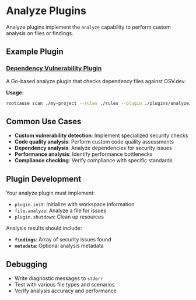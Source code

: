 # Analyze Plugins

Analyze plugins implement the `analyze` capability to perform custom analysis on files or findings.

## Example Plugin

### [Dependency Vulnerability Plugin](sca-osv-go/main.go)

A Go-based analyze plugin that checks dependency files against OSV.dev.

**Usage:**
```bash
rootcause scan ./my-project --rules ./rules --plugin ./plugins/analyze/sca-osv-go
```

## Common Use Cases

- **Custom vulnerability detection**: Implement specialized security checks
- **Code quality analysis**: Perform custom code quality assessments
- **Dependency analysis**: Analyze dependencies for security issues
- **Performance analysis**: Identify performance bottlenecks
- **Compliance checking**: Verify compliance with specific standards

## Plugin Development

Your analyze plugin must implement:
- `plugin.init`: Initialize with workspace information
- `file.analyze`: Analyze a file for issues
- `plugin.shutdown`: Clean up resources

Analysis results should include:
- **`findings`**: Array of security issues found
- **`metadata`**: Optional analysis metadata

## Debugging

- Write diagnostic messages to `stderr`
- Test with various file types and scenarios
- Verify analysis accuracy and performance
